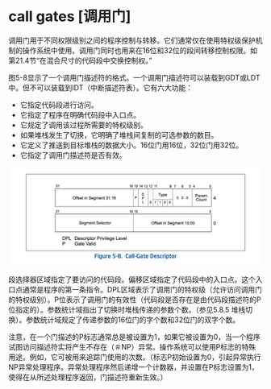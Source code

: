 # call gates [调用门]
调用门用于不同权限级别之间的程序控制与转移。它们通常仅在使用特权级保护机制的操作系统中使用。调用门同时也用来在16位和32位的段间转移控制权限。如第21.4节“在混合尺寸的代码段中交换控制权。”

图5-8显示了一个调用门描述符的格式。一个调用门描述符可以装载到GDT或LDT中。但不可以装载到IDT（中断描述符表）。它有六大功能：

- 它指定代码段进行访问。
- 它指定了程序在明确代码段中入口点。
- 它规定了调用该过程所需要的特权级别。
- 如果堆栈发生了切换，它明确了堆栈间复制的可选参数的数目。
- 它定义了推送到目标堆栈的数据大小。16位门用16位，32位门用32位。
- 它指定了调用门描述符是否有效。

![](../img/CALL-GATE-DESCRIPTOR-32.png)

段选择器区域指定了要访问的代码段。偏移区域指定了代码段中的入口点。这个入口点通常是程序的第一条指令。DPL区域表示了调用门的特权级（允许访问调用门的特权级别）。P位表示了调用门的有效性（代码段是否存在是由代码段描述符的P位指定的）。参数统计域指出了切换时堆栈传递的参数个数。（参见5.8.5 堆栈切换）。参数统计域规定了传递参数的16位门的字个数和32位门的双字个数。

注意，在一个门描述的P标志通常总是被设置为1，如果它被设置为0，当一个程序试图访问描述符实将产生不存在（＃NP）异常。操作系统可以使用P标志的特殊用途。例如，它可被用来追踪门使用的次数。（标志P初始设置为0，引起异常执行NP异常处理程序。异常处理程序然后递增一个计数器，并设置在P标志设置为1，使得在从所述处理程序返回，门描述符重新生效。）